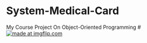 # System-Medical-Card
My Course Project On Object-Oriented Programming
#<a href="https://imgflip.com/gif/2axs1u"><img src="https://i.imgflip.com/2axs1u.gif" title="made at imgflip.com"/></a>

